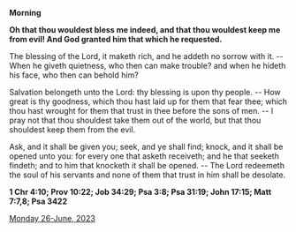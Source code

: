 **Morning**

**Oh that thou wouldest bless me indeed, and that thou wouldest keep me from evil! And God granted him that which he requested.**
 
The blessing of the Lord, it maketh rich, and he addeth no sorrow with it. -- When he giveth quietness, who then can make trouble? and when he hideth his face, who then can behold him?
 
Salvation belongeth unto the Lord: thy blessing is upon thy people. -- How great is thy goodness, which thou hast laid up for them that fear thee; which thou hast wrought for them that trust in thee before the sons of men. -- I pray not that thou shouldest take them out of the world, but that thou shouldest keep them from the evil.
 
Ask, and it shall be given you; seek, and ye shall find; knock, and it shall be opened unto you: for every one that asketh receiveth; and he that seeketh findeth; and to him that knocketh it shall be opened. -- The Lord redeemeth the soul of his servants and none of them that trust in him shall be desolate.  

**1 Chr 4:10; Prov 10:22; Job 34:29; Psa 3:8; Psa 31:19; John 17:15; Matt 7:7,8; Psa 3422**

[Monday 26-June, 2023](https://t.me/daily_light)
